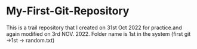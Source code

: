 # My-First-Git-Repository
This is a trail repository that I created on 31st Oct 2022 for practice.and again modified on 3rd NOV. 2022.
Folder name is 1st in the system (first git ->1st -> random.txt)
